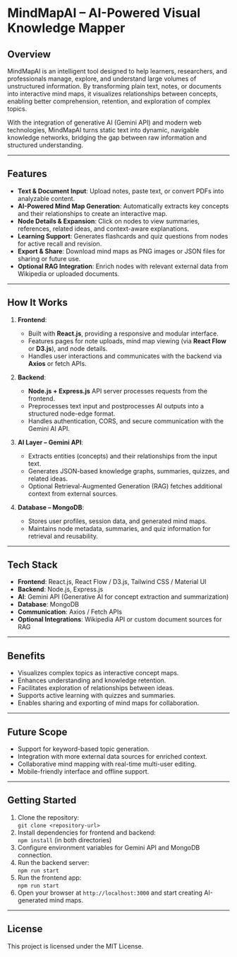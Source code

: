 # MindMapAI – AI-Powered Visual Knowledge Mapper

## Overview
MindMapAI is an intelligent tool designed to help learners, researchers, and professionals manage, explore, and understand large volumes of unstructured information. By transforming plain text, notes, or documents into interactive mind maps, it visualizes relationships between concepts, enabling better comprehension, retention, and exploration of complex topics.

With the integration of generative AI (Gemini API) and modern web technologies, MindMapAI turns static text into dynamic, navigable knowledge networks, bridging the gap between raw information and structured understanding.

---

## Features
- **Text & Document Input**: Upload notes, paste text, or convert PDFs into analyzable content.  
- **AI-Powered Mind Map Generation**: Automatically extracts key concepts and their relationships to create an interactive map.  
- **Node Details & Expansion**: Click on nodes to view summaries, references, related ideas, and context-aware explanations.  
- **Learning Support**: Generates flashcards and quiz questions from nodes for active recall and revision.  
- **Export & Share**: Download mind maps as PNG images or JSON files for sharing or future use.  
- **Optional RAG Integration**: Enrich nodes with relevant external data from Wikipedia or uploaded documents.  

---

## How It Works
1. **Frontend**:  
   - Built with **React.js**, providing a responsive and modular interface.  
   - Features pages for note uploads, mind map viewing (via **React Flow** or **D3.js**), and node details.  
   - Handles user interactions and communicates with the backend via **Axios** or fetch APIs.  

2. **Backend**:  
   - **Node.js + Express.js** API server processes requests from the frontend.  
   - Preprocesses text input and postprocesses AI outputs into a structured node-edge format.  
   - Handles authentication, CORS, and secure communication with the Gemini AI API.  

3. **AI Layer – Gemini API**:  
   - Extracts entities (concepts) and their relationships from the input text.  
   - Generates JSON-based knowledge graphs, summaries, quizzes, and related ideas.  
   - Optional Retrieval-Augmented Generation (RAG) fetches additional context from external sources.  

4. **Database – MongoDB**:  
   - Stores user profiles, session data, and generated mind maps.  
   - Maintains node metadata, summaries, and quiz information for retrieval and reusability.  

---

## Tech Stack
- **Frontend**: React.js, React Flow / D3.js, Tailwind CSS / Material UI  
- **Backend**: Node.js, Express.js  
- **AI**: Gemini API (Generative AI for concept extraction and summarization)  
- **Database**: MongoDB  
- **Communication**: Axios / Fetch APIs  
- **Optional Integrations**: Wikipedia API or custom document sources for RAG  

---

## Benefits
- Visualizes complex topics as interactive concept maps.  
- Enhances understanding and knowledge retention.  
- Facilitates exploration of relationships between ideas.  
- Supports active learning with quizzes and summaries.  
- Enables sharing and exporting of mind maps for collaboration.  

---

## Future Scope
- Support for keyword-based topic generation.  
- Integration with more external data sources for enriched context.  
- Collaborative mind mapping with real-time multi-user editing.  
- Mobile-friendly interface and offline support.  

---

## Getting Started
1. Clone the repository:  
   `git clone <repository-url>`  
2. Install dependencies for frontend and backend:  
   `npm install` (in both directories)  
3. Configure environment variables for Gemini API and MongoDB connection.  
4. Run the backend server:  
   `npm run start`  
5. Run the frontend app:  
   `npm run start`  
6. Open your browser at `http://localhost:3000` and start creating AI-generated mind maps.  

---

## License
This project is licensed under the MIT License.

